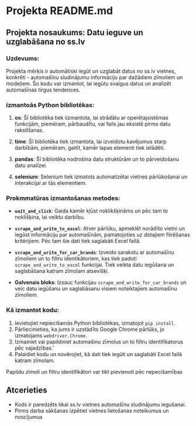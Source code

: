 # Projekta README.md

## Projekta nosaukums: Datu ieguve un uzglabāšana no ss.lv

### Uzdevums:
Projekta mērķis ir automātiski iegūt un uzglabāt datus no ss.lv vietnes, konkrēti - automašīnu sludinājumu informāciju par dažādiem zīmoliem un modeļiem. Šo kodu var izmantot, lai iegūtu svaigus datus un analizēt automašīnas tirgus tendences.

### izmantoās Python bibliotēkas:

1. **os**: Šī bibliotēka tiek iizmantota, lai strādātu ar operētajsistēmas funkcijām, piemēram, pārbaudītu, vai fails jau eksistē pirms datu rakstīšanas.

2. **time**: Šī bibliotēka tiek izmantota, lai izveidotu kavējumus starp darbībām, piemēram, gaitīt, kamēr lapas elementi tiek ielādēti.

3. **pandas**: Šī bibliotēka nodrošina datu struktūrām un to pārveidošanu datu analīzei.

4. **selenium**: Selenium tiek izmatots automatizētai vietnes pārlūkošanai un interakcijai ar tās elementiem.

### Prokmmatūras izmantošanas metodes:

- **`wait_and_click`**: Gaida kamēr kļūst noklikšķināms un pēc tam to noklišķina, lai veiktu darbību.

- **`scrape_and_write_to_excel`**: Atver pārlūku, apmeklēt norādīto vietni un iegūst informāciju par automašīnām, pamatojoties uz dotajiem fitrēšanas kritērijiem. Pēc tam šie dati tiek saglabāti Excel failā.

- **`scrape_and_write_for_car_brands`**: Izveido sarakstu ar automašīnu zīmoliem un to filtru identikātoriem, kas tiek padoti `scrape_and_write_to_excel` funkcijai. Tiek veikta datu iegūšana un saglabāšana katram zīmolam atsevišķi.

- **Galvenais bloks**: Izsauc funkcijau  `scrape_and_write_for_car_brands` un veic datu iegūšanu un saglabāsanu visiem noteiktajiem automašīnu zīmoliem.

### Kā izmantot kodu:
1. Ievietojiet nepiecišamās Python bibliotēkas, izmatojot `pip install`.
2. Pārliecinieties, ka jums ir uzstādīts Google Chrome pārlūks, jo izmatojams `webdriver.Chrome`.
3. Izmainiet vai papildiniet automašinu zīmolus un to filtru identifikatorus pēc vajadzības.'
4. Palaidiet kodu un novērojiet, kā dati tiek iegūti un saglabāti Excel failā katram zīmolam.

Papildu zīmoli un filtru identifikātori var tikt pievienoti pēc nepecišamības 

## Atcerieties
- Kods ir paredzēts tikai ss.lv vietnes automašīnu sludinājumu iegušanai.
- Pirms darba sākšanas izpētiet vietnes lietošanas noteikumus un noscījumus